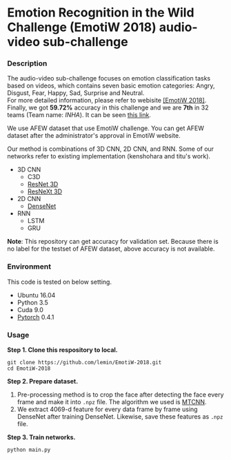 # Emotion Recognition in the Wild Challenge (EmotiW 2018) audio-video sub-challenge

### Description
 The audio-video sub-challenge focuses on emotion classification tasks based on videos, 
which contains seven basic emotion categories: Angry, Disgust, Fear, Happy, Sad, Surprise and Neutral. \
For more detailed information, please refer to webisite [[EmotiW 2018]](https://sites.google.com/view/emotiw2018). 
Finally, we got **59.72%** accuracy in this challenge and we are **7th** in 32 teams (Team name: *INHA*). It can be seen [this link](https://arxiv.org/abs/1808.07773). 

We use AFEW dataset that use EmotiW challenge. You can get AFEW dataset after the administrator's approval in EmotiW website.

Our method is combinations of 3D CNN, 2D CNN, and RNN. Some of our networks refer to existing implementation (kenshohara and titu's work).
- 3D CNN
  - C3D
  - [ResNet 3D](https://github.com/kenshohara/video-classification-3d-cnn-pytorch)
  - [ResNeXt 3D](https://github.com/kenshohara/video-classification-3d-cnn-pytorch) 
- 2D CNN
  - [DenseNet](https://github.com/titu1994/DenseNet)
- RNN
  - LSTM
  - GRU


**Note**: This repository can get accuracy for validation set. Because there is no label for the testset of AFEW dataset, above accuracy is not available.

### Environment
This code is tested on below setting.
- Ubuntu 16.04
- Python 3.5
- Cuda 9.0 
- [Pytorch](https://pytorch.org) 0.4.1

### Usage
**Step 1. Clone this respository to local.**
```angular2html
git clone https://github.com/lemin/EmotiW-2018.git
cd EmotiW-2018
```

**Step 2. Prepare dataset.** 
1. Pre-processing method is to crop the face after detecting the face every frame and make it into `.npz` file.
The algorithm we used is [MTCNN](https://github.com/kpzhang93/MTCNN_face_detection_alignment). 
2. We extract 4069-d feature for every data frame by frame using DenseNet after training DenseNet. 
Likewise, save these features as `.npz` file.

**Step 3. Train networks.**
```angular2html
python main.py
```

